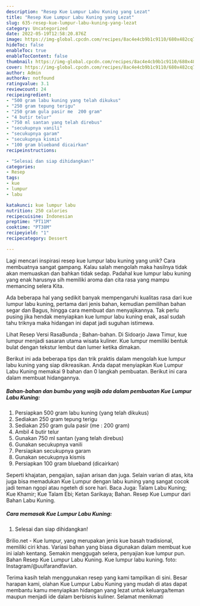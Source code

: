 ```yaml
---
description: "Resep Kue Lumpur Labu Kuning yang Lezat"
title: "Resep Kue Lumpur Labu Kuning yang Lezat"
slug: 635-resep-kue-lumpur-labu-kuning-yang-lezat
category: Uncategorized
date: 2022-05-19T12:58:20.876Z
image: https://img-global.cpcdn.com/recipes/8ac4e4cb9b1c9110/680x482cq70/kue-lumpur-labu-kuning-foto-resep-utama.jpg
hideToc: false
enableToc: true
enableTocContent: false
thumbnail: https://img-global.cpcdn.com/recipes/8ac4e4cb9b1c9110/680x482cq70/kue-lumpur-labu-kuning-foto-resep-utama.jpg
cover: https://img-global.cpcdn.com/recipes/8ac4e4cb9b1c9110/680x482cq70/kue-lumpur-labu-kuning-foto-resep-utama.jpg
author: Admin
authorAv: notfound
ratingvalue: 3.1
reviewcount: 24
recipeingredient:
- "500 gram labu kuning yang telah dikukus"
- "250 gram tepung terigu"
- "250 gram gula pasir me  200 gram"
- "4 butir telur"
- "750 ml santan yang telah direbus"
- "secukupnya vanili"
- "secukupnya garam"
- "secukupnya kismis"
- "100 gram blueband dicairkan"
recipeinstructions:

- "Selesai dan siap dihidangkan!"
categories:
- Resep
tags:
- kue
- lumpur
- labu

katakunci: kue lumpur labu 
nutrition: 250 calories
recipecuisine: Indonesian
preptime: "PT11M"
cooktime: "PT38M"
recipeyield: "1"
recipecategory: Dessert

---
```





Lagi mencari inspirasi resep kue lumpur labu kuning yang unik? Cara membuatnya sangat gampang. Kalau salah mengolah maka hasilnya tidak akan memuaskan dan bahkan tidak sedap. Padahal kue lumpur labu kuning yang enak harusnya sih memiliki aroma dan cita rasa yang mampu memancing selera Kita.





Ada beberapa hal yang sedikit banyak mempengaruhi kualitas rasa dari kue lumpur labu kuning, pertama dari jenis bahan, kemudian pemilihan bahan segar dan Bagus, hingga cara membuat dan menyajikannya. Tak perlu pusing jika hendak menyiapkan kue lumpur labu kuning enak,      asal sudah tahu triknya maka hidangan ini dapat jadi suguhan istimewa.














Lihat Resep Versi RasaBunda ; Bahan-bahan. Di Sidoarjo Jawa Timur, kue lumpur menjadi sasaran utama wisata kuliner. Kue lumpur memiliki bentuk bulat dengan tekstur lembut dan lumer ketika dimakan.






Berikut ini ada beberapa tips dan trik praktis dalam mengolah kue lumpur labu kuning yang siap dikreasikan. Anda dapat menyiapkan Kue Lumpur Labu Kuning memakai 9 bahan dan 0 langkah pembuatan. Berikut ini cara dalam membuat hidangannya.

<!--inarticleads1-->

##### Bahan-bahan dan bumbu yang wajib ada dalam pembuatan Kue Lumpur Labu Kuning:

1. Persiapkan 500 gram labu kuning (yang telah dikukus)
1. Sediakan 250 gram tepung terigu
1. Sediakan 250 gram gula pasir (me : 200 gram)
1. Ambil 4 butir telur
1. Gunakan 750 ml santan (yang telah direbus)
1. Gunakan secukupnya vanili
1. Persiapkan secukupnya garam
1. Gunakan secukupnya kismis
1. Persiapkan 100 gram blueband (dicairkan)


Seperti khajatan, pengajian, sajian arisan dan juga. Selain varian di atas, kita juga bisa memadukan Kue Lumpur dengan labu kuning yang sangat cocok jadi teman ngopi atau ngeteh di sore hari. Baca Juga: Talam Labu Kuning; Kue Khamir; Kue Talam Ebi; Ketan Sarikaya; Bahan. Resep Kue Lumpur dari Bahan Labu Kuning. 

<!--inarticleads2-->

##### Cara memasak Kue Lumpur Labu Kuning:


1. Selesai dan siap dihidangkan!

Brilio.net - Kue lumpur, yang merupakan jenis kue basah tradisional, memiliki ciri khas. Variasi bahan yang biasa digunakan dalam membuat kue ini ialah kentang. Semakin menggugah selera, penyajian kue lumpur pun. Bahan Resep Kue Lumpur Labu Kuning. Kue lumpur labu kuning. foto: Instagram/@uulfarandfavian. 

Terima kasih telah menggunakan resep yang kami tampilkan di sini. Besar harapan kami, olahan Kue Lumpur Labu Kuning yang mudah di atas dapat membantu kamu menyiapkan hidangan yang lezat untuk keluarga/teman maupun menjadi ide dalam berbisnis kuliner. Selamat menikmati
